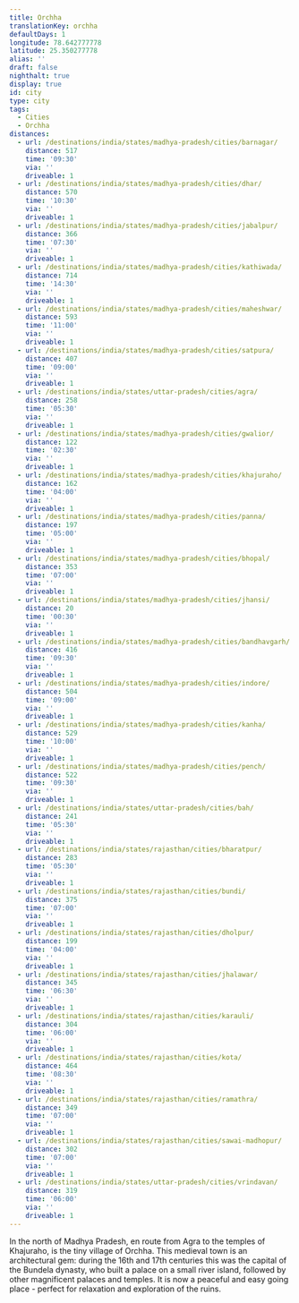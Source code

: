 ```yaml
---
title: Orchha
translationKey: orchha
defaultDays: 1
longitude: 78.642777778
latitude: 25.350277778
alias: ''
draft: false
nighthalt: true
display: true
id: city
type: city
tags:
  - Cities
  - Orchha
distances:
  - url: /destinations/india/states/madhya-pradesh/cities/barnagar/
    distance: 517
    time: '09:30'
    via: ''
    driveable: 1
  - url: /destinations/india/states/madhya-pradesh/cities/dhar/
    distance: 570
    time: '10:30'
    via: ''
    driveable: 1
  - url: /destinations/india/states/madhya-pradesh/cities/jabalpur/
    distance: 366
    time: '07:30'
    via: ''
    driveable: 1
  - url: /destinations/india/states/madhya-pradesh/cities/kathiwada/
    distance: 714
    time: '14:30'
    via: ''
    driveable: 1
  - url: /destinations/india/states/madhya-pradesh/cities/maheshwar/
    distance: 593
    time: '11:00'
    via: ''
    driveable: 1
  - url: /destinations/india/states/madhya-pradesh/cities/satpura/
    distance: 407
    time: '09:00'
    via: ''
    driveable: 1
  - url: /destinations/india/states/uttar-pradesh/cities/agra/
    distance: 258
    time: '05:30'
    via: ''
    driveable: 1
  - url: /destinations/india/states/madhya-pradesh/cities/gwalior/
    distance: 122
    time: '02:30'
    via: ''
    driveable: 1
  - url: /destinations/india/states/madhya-pradesh/cities/khajuraho/
    distance: 162
    time: '04:00'
    via: ''
    driveable: 1
  - url: /destinations/india/states/madhya-pradesh/cities/panna/
    distance: 197
    time: '05:00'
    via: ''
    driveable: 1
  - url: /destinations/india/states/madhya-pradesh/cities/bhopal/
    distance: 353
    time: '07:00'
    via: ''
    driveable: 1
  - url: /destinations/india/states/madhya-pradesh/cities/jhansi/
    distance: 20
    time: '00:30'
    via: ''
    driveable: 1
  - url: /destinations/india/states/madhya-pradesh/cities/bandhavgarh/
    distance: 416
    time: '09:30'
    via: ''
    driveable: 1
  - url: /destinations/india/states/madhya-pradesh/cities/indore/
    distance: 504
    time: '09:00'
    via: ''
    driveable: 1
  - url: /destinations/india/states/madhya-pradesh/cities/kanha/
    distance: 529
    time: '10:00'
    via: ''
    driveable: 1
  - url: /destinations/india/states/madhya-pradesh/cities/pench/
    distance: 522
    time: '09:30'
    via: ''
    driveable: 1
  - url: /destinations/india/states/uttar-pradesh/cities/bah/
    distance: 241
    time: '05:30'
    via: ''
    driveable: 1
  - url: /destinations/india/states/rajasthan/cities/bharatpur/
    distance: 283
    time: '05:30'
    via: ''
    driveable: 1
  - url: /destinations/india/states/rajasthan/cities/bundi/
    distance: 375
    time: '07:00'
    via: ''
    driveable: 1
  - url: /destinations/india/states/rajasthan/cities/dholpur/
    distance: 199
    time: '04:00'
    via: ''
    driveable: 1
  - url: /destinations/india/states/rajasthan/cities/jhalawar/
    distance: 345
    time: '06:30'
    via: ''
    driveable: 1
  - url: /destinations/india/states/rajasthan/cities/karauli/
    distance: 304
    time: '06:00'
    via: ''
    driveable: 1
  - url: /destinations/india/states/rajasthan/cities/kota/
    distance: 464
    time: '08:30'
    via: ''
    driveable: 1
  - url: /destinations/india/states/rajasthan/cities/ramathra/
    distance: 349
    time: '07:00'
    via: ''
    driveable: 1
  - url: /destinations/india/states/rajasthan/cities/sawai-madhopur/
    distance: 302
    time: '07:00'
    via: ''
    driveable: 1
  - url: /destinations/india/states/uttar-pradesh/cities/vrindavan/
    distance: 319
    time: '06:00'
    via: ''
    driveable: 1
---
```























































































































































































In the north of Madhya Pradesh, en route from Agra to the temples of Khajuraho, is the tiny village of Orchha. This medieval town is an architectural gem: during the 16th and 17th centuries this was the capital of the Bundela dynasty, who built a palace on a small river island, followed by other magnificent palaces and temples. It is now a peaceful and easy going place - perfect for relaxation and exploration of the ruins.